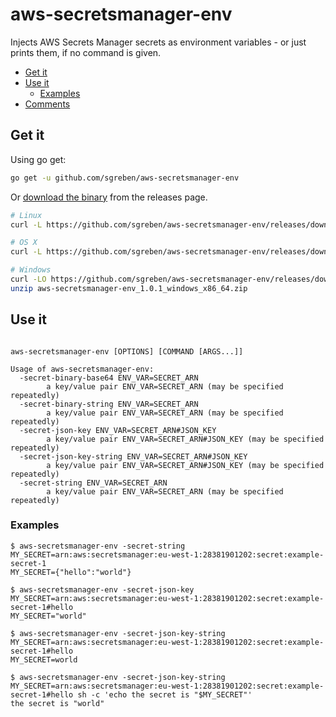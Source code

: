 # aws-secretsmanager-env

Injects AWS Secrets Manager secrets as environment variables - or just prints them, if no command is given.

<!-- TOC -->

- [Get it](#get-it)
- [Use it](#use-it)
  - [Examples](#examples)
- [Comments](#comments)

<!-- /TOC -->

## Get it

Using go get:

```bash
go get -u github.com/sgreben/aws-secretsmanager-env
```

Or [download the binary](https://github.com/sgreben/aws-secretsmanager-env/releases/latest) from the releases page.

```bash
# Linux
curl -L https://github.com/sgreben/aws-secretsmanager-env/releases/download/1.0.1/aws-secretsmanager-env_1.0.1_linux_x86_64.tar.gz | tar xz

# OS X
curl -L https://github.com/sgreben/aws-secretsmanager-env/releases/download/1.0.1/aws-secretsmanager-env_1.0.1_osx_x86_64.tar.gz | tar xz

# Windows
curl -LO https://github.com/sgreben/aws-secretsmanager-env/releases/download/1.0.1/aws-secretsmanager-env_1.0.1_windows_x86_64.zip
unzip aws-secretsmanager-env_1.0.1_windows_x86_64.zip
```

## Use it

```text

aws-secretsmanager-env [OPTIONS] [COMMAND [ARGS...]]

Usage of aws-secretsmanager-env:
  -secret-binary-base64 ENV_VAR=SECRET_ARN
    	a key/value pair ENV_VAR=SECRET_ARN (may be specified repeatedly)
  -secret-binary-string ENV_VAR=SECRET_ARN
    	a key/value pair ENV_VAR=SECRET_ARN (may be specified repeatedly)
  -secret-json-key ENV_VAR=SECRET_ARN#JSON_KEY
    	a key/value pair ENV_VAR=SECRET_ARN#JSON_KEY (may be specified repeatedly)
  -secret-json-key-string ENV_VAR=SECRET_ARN#JSON_KEY
    	a key/value pair ENV_VAR=SECRET_ARN#JSON_KEY (may be specified repeatedly)
  -secret-string ENV_VAR=SECRET_ARN
    	a key/value pair ENV_VAR=SECRET_ARN (may be specified repeatedly)
```

### Examples

```shell
$ aws-secretsmanager-env -secret-string MY_SECRET=arn:aws:secretsmanager:eu-west-1:28381901202:secret:example-secret-1
MY_SECRET={"hello":"world"}

$ aws-secretsmanager-env -secret-json-key MY_SECRET=arn:aws:secretsmanager:eu-west-1:28381901202:secret:example-secret-1#hello
MY_SECRET="world"

$ aws-secretsmanager-env -secret-json-key-string MY_SECRET=arn:aws:secretsmanager:eu-west-1:28381901202:secret:example-secret-1#hello
MY_SECRET=world

$ aws-secretsmanager-env -secret-json-key-string MY_SECRET=arn:aws:secretsmanager:eu-west-1:28381901202:secret:example-secret-1#hello sh -c 'echo the secret is "$MY_SECRET"'
the secret is "world"
```
